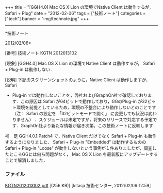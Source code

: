 ﻿+++
title = "[GGH4.0] Mac OS X Lion の環境でNative Client は動作するが， Safari + Plug"
date = "2012-02-06"
tags = ["技術ノート"]
categories = ["tech"]
banner = "img/technote.jpg"
+++

-----------------------------------------------------------------------------------------------------------------------------

*技術ノート

2012/02/06*


[番号]
技術ノート KGTN 2012013102

[現象]
[GGH4.0] Mac OS X Lion の環境でNative Client は動作するが， Safari +
Plug-in は動作しない．

[説明]
下記のスクリーンショットのように，Native Client は動作しますが， Safari
+ Plug-in
では動作しないことを，弊社およびGraphOn社で確認しております．この原因は
Safari が64ビットで動作しており，GGのPlug-in
が32ビット環境を前提としているため，環境の不整合により動作しないとのことです
（注： Safari の設定を 「32ビットモードで開く」
に変更しても状況は変わりません）
．スケジュールは未定ですが，将来のリリースで対応する予定です．GraphOn社より新たな情報が届き次第，この技術ノートに反映します．

補　足
GGH4.0.1.Patch4 で，Native Client だけでなく Safari + Plug-in
も動作するようになりました． Safari + Plug-in "Embedded"
は動作するものの Safari + Plug-in "Loose"
が動作しないという事例が１件ありましたが，調査したところGGには何ら問題がなく，
Mac OS X Lion を最新版にアップデートすることで解消しました．


### ファイル

 
 


[KGTN2012013102.pdf](http://techreport.kitasp.net/attachments/download/822/KGTN2012013102.pdf)
 [(256 KB)] [kitasp 技術センター, 2012/02/06
12:59]


 


 

